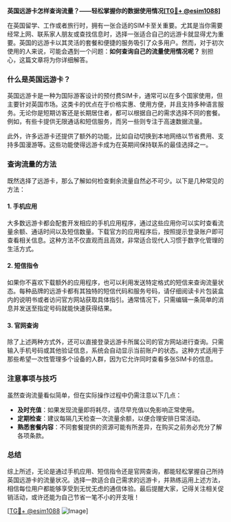 **英国远游卡怎样查询流量？——轻松掌握你的数据使用情况[[TG💪+ @esim1088](https://t.me/s/esim1088)]**

在英国留学、工作或者旅行时，拥有一张合适的SIM卡至关重要。尤其是当你需要经常上网、联系家人朋友或查找信息时，选择一张适合自己的远游卡就显得尤为重要。英国的远游卡以其灵活的套餐和便捷的服务吸引了众多用户。然而，对于初次使用的人来说，可能会遇到一个问题：**如何查询自己的流量使用情况呢？** 别担心，这篇文章将为你详细解答。

### 什么是英国远游卡？

英国远游卡是一种为国际游客设计的预付费SIM卡，通常可以在多个国家使用，但主要针对英国市场。这类卡的优点在于价格实惠、使用方便，并且支持多种语言服务。无论你是短期访客还是长期居住者，都可以根据自己的需求选择不同的套餐。例如，有些卡提供无限通话和短信服务，而另一些则专注于高速数据流量。

此外，许多远游卡还提供了额外的功能，比如自动切换到本地网络以节省费用、支持多国漫游等。这些功能使得远游卡成为在英期间保持联系的最佳选择之一。

### 查询流量的方法

既然选择了远游卡，那么了解如何检查剩余流量自然必不可少。以下是几种常见的方法：

#### 1. 手机应用
大多数远游卡都会配套开发相应的手机应用程序，通过这些应用你可以实时查看流量余额、通话时间以及短信数量。下载官方的应用程序后，按照提示登录账户即可查看相关信息。这种方法不仅直观而且高效，非常适合现代人习惯于数字化管理的生活方式。

#### 2. 短信指令
如果你不喜欢下载额外的应用程序，也可以利用发送特定格式的短信来查询流量状态。每种品牌的远游卡都有其独特的短信代码和服务号码，请仔细阅读卡片包装盒内的说明书或者访问官方网站获取具体指引。通常情况下，只需编辑一条简单的消息并发送至指定号码就能快速获得结果。

#### 3. 官网查询
除了上述两种方式外，还可以直接登录远游卡所属公司的官方网站进行查询。只需输入手机号码或其他验证信息，系统会自动显示当前账户的状态。这种方式适用于那些希望一次性管理多个设备的人群，因为它允许同时查看多张SIM卡的信息。

### 注意事项与技巧

虽然查询流量看似简单，但在实际操作过程中仍需注意以下几点：

- **及时充值**：如果发现流量即将耗尽，请尽早充值以免影响正常使用。
- **定期检查**：建议每隔几天检查一次流量余额，以便合理安排日常活动。
- **熟悉套餐内容**：不同套餐提供的资源可能有所差异，在购买之前务必充分了解各项条款。

### 总结

综上所述，无论是通过手机应用、短信指令还是官网查询，都能轻松掌握自己所持英国远游卡的流量状况。选择一款适合自己需求的远游卡，并熟练运用上述方法，相信每位用户都能够享受到无忧无虑的通信体验。最后提醒大家，记得关注相关促销活动，或许还能为自己节省一笔不小的开支哦！

[[TG💪+ @esim1088](https://t.me/s/esim1088) ![Image](https://i.postimg.cc/4NQfJmqS/Snipaste-2025-05-13-00-14-12.png)]